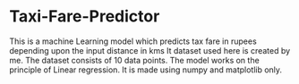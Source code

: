 # Taxi-Fare-Predictor
This is a machine Learning model which predicts tax fare in rupees depending upon the input distance in kms
It dataset used here is created by me. The dataset consists of 10 data points. The model works on the principle of Linear regression. It is made using numpy and matplotlib only.
